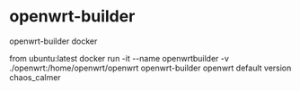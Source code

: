 # openwrt-builder
openwrt-builder docker

from ubuntu:latest
docker run -it --name openwrtbuilder -v ./openwrt:/home/openwrt/openwrt openwrt-builder
openwrt default version chaos_calmer
